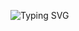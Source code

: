 ![Typing SVG](https://readme-typing-svg.demolab.com?font=Fira+Code&size=22&duration=6000&pause=500&color=1B1FE6&random=false&width=435&lines=%D0%B7%D0%B0%D0%B4%D0%B0%D1%87%D0%B0+%D0%94%D0%B8%D1%80%D0%B8%D1%85%D0%BB%D0%B5+%D1%83%D1%80%D0%B0%D0%B2%D0%BD%D0%B5%D0%BD%D0%B8%D1%8F+%D0%9F%D1%83%D0%B0%D1%81%D1%81%D0%BE%D0%BD%D0%B0;by+SpOOn)
